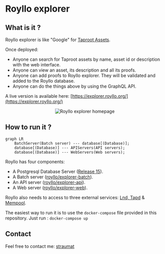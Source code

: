 # Royllo explorer

## What is it ?

Royllo explorer is like "Google"
for [Taproot Assets](https://docs.lightning.engineering/the-lightning-network/taproot-assets).

Once deployed:

- Anyone can search for Taproot assets by name, asset id or description with the web interface.
- Anyone can view an asset, its description and all its proofs.
- Anyone can add proofs to Royllo explorer. They will be validated and added to the Royllo database.
- Anyone can do the things above by using the GraphQL API.

A live version is available here: [https://explorer.royllo.org/](https://explorer.royllo.org/)

<p align="center">
    <img    src="https://github.com/royllo/explorer/blob/development/docs/assets/images/screenshots/homepage.png?raw=true"
            alt="Royllo explorer homepage" title="Royllo explorer homepage"/>
</p>

## How to run it ?

```mermaid
graph LR
    BatchServer(Batch server) --- database[(Database)];
    database[(Database)] --- APIServers(API servers);
    database[(Database)] --- WebServers(Web servers);
```

Royllo has four components:

- A Postgresql Database Server ([Release 15](https://hub.docker.com/_/postgres)).
- A Batch server ([royllo/explorer-batch](https://hub.docker.com/r/royllo/explorer-batch)).
- An API server ([royllo/explorer-api](https://hub.docker.com/r/royllo/explorer-api)).
- A Web server ([royllo/explorer-web](https://hub.docker.com/r/royllo/explorer-web)).

Royllo also needs to access to three external
services: [Lnd, Tapd](https://github.com/royllo/lnd-taro-with-docker) & [Mempool](https://mempool.space/).

The easiest way to run it is to use the `docker-compose` file provided in this repository.
Just run : `docker-compose up`

## Contact

Feel free to contact me: [straumat](https://github.com/straumat)